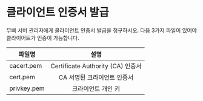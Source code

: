 # 클라이언트 인증서 발급

무삐 서버 관리자에게 클라이언트 인증서 발급을 청구하시오. 다음 3가지 파일이 있어야 클라이어트가 인증이 가능합니다.

| 파일명 |  설명  |
|-------|:-------:|
| cacert.pem  | Certificate Authority (CA) 인증서 |
| cert.pem    | CA 서명된 크라이언트 인증서           |
| privkey.pem | 크라이언트 개인 키                   |





